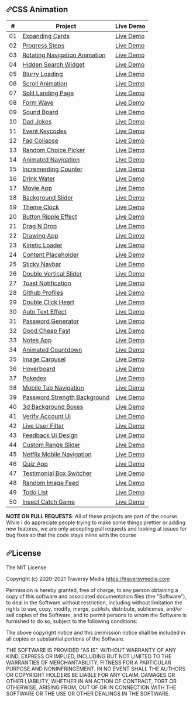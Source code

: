 <div data-target="readme-toc.content" class="Box-body px-5 pb-5">
            <article class="markdown-body entry-content container-lg" itemprop="text"><h1 dir="auto"><a id="user-content-50-projects-in-50-days---htmlcss-and-javascript" class="anchor" aria-hidden="true" href="#50-projects-in-50-days---htmlcss-and-javascript"><svg class="octicon octicon-link" viewBox="0 0 16 16" version="1.1" width="16" height="16" aria-hidden="true"><path fill-rule="evenodd" d="M7.775 3.275a.75.75 0 001.06 1.06l1.25-1.25a2 2 0 112.83 2.83l-2.5 2.5a2 2 0 01-2.83 0 .75.75 0 00-1.06 1.06 3.5 3.5 0 004.95 0l2.5-2.5a3.5 3.5 0 00-4.95-4.95l-1.25 1.25zm-4.69 9.64a2 2 0 010-2.83l2.5-2.5a2 2 0 012.83 0 .75.75 0 001.06-1.06 3.5 3.5 0 00-4.95 0l-2.5 2.5a3.5 3.5 0 004.95 4.95l1.25-1.25a.75.75 0 00-1.06-1.06l-1.25 1.25a2 2 0 01-2.83 0z"></path></svg></a>CSS Animation</h1>
<table>
<thead>
<tr>
<th align="center">#</th>
<th>Project</th>
<th>Live Demo</th>
</tr>
</thead>
<tbody>
<tr>
<td align="center">01</td>
<td><a href="https://github.com/bradtraversy/50projects50days/tree/master/expanding-cards">Expanding Cards</a></td>
<td><a href="https://50projects50days.com/projects/expanding-cards/" rel="nofollow">Live Demo</a></td>
</tr>
<tr>
<td align="center">02</td>
<td><a href="https://github.com/bradtraversy/50projects50days/tree/master/progress-steps">Progress Steps</a></td>
<td><a href="https://50projects50days.com/projects/progress-steps/" rel="nofollow">Live Demo</a></td>
</tr>
<tr>
<td align="center">03</td>
<td><a href="https://github.com/bradtraversy/50projects50days/tree/master/rotating-nav-animation">Rotating Navigation Animation</a></td>
<td><a href="https://50projects50days.com/projects/rotating-navigation-animation/" rel="nofollow">Live Demo</a></td>
</tr>
<tr>
<td align="center">04</td>
<td><a href="https://github.com/bradtraversy/50projects50days/tree/master/hidden-search">Hidden Search Widget</a></td>
<td><a href="https://50projects50days.com/projects/hidden-search-widget/" rel="nofollow">Live Demo</a></td>
</tr>
<tr>
<td align="center">05</td>
<td><a href="https://github.com/bradtraversy/50projects50days/tree/master/blurry-loading">Blurry Loading</a></td>
<td><a href="https://50projects50days.com/projects/blurry-loading/" rel="nofollow">Live Demo</a></td>
</tr>
<tr>
<td align="center">06</td>
<td><a href="https://github.com/bradtraversy/50projects50days/tree/master/scroll-animation">Scroll Animation</a></td>
<td><a href="https://50projects50days.com/projects/scroll-animation/" rel="nofollow">Live Demo</a></td>
</tr>
<tr>
<td align="center">07</td>
<td><a href="https://github.com/bradtraversy/50projects50days/tree/master/split-landing-page">Split Landing Page</a></td>
<td><a href="https://50projects50days.com/projects/split-landing-page/" rel="nofollow">Live Demo</a></td>
</tr>
<tr>
<td align="center">08</td>
<td><a href="https://github.com/bradtraversy/50projects50days/tree/master/form-input-wave">Form Wave</a></td>
<td><a href="https://50projects50days.com/projects/form-wave/" rel="nofollow">Live Demo</a></td>
</tr>
<tr>
<td align="center">09</td>
<td><a href="https://github.com/bradtraversy/50projects50days/tree/master/sound-board">Sound Board</a></td>
<td><a href="https://50projects50days.com/projects/sound-board/" rel="nofollow">Live Demo</a></td>
</tr>
<tr>
<td align="center">10</td>
<td><a href="https://github.com/bradtraversy/50projects50days/tree/master/dad-jokes">Dad Jokes</a></td>
<td><a href="https://50projects50days.com/projects/dad-jokes/" rel="nofollow">Live Demo</a></td>
</tr>
<tr>
<td align="center">11</td>
<td><a href="https://github.com/bradtraversy/50projects50days/tree/master/event-keycodes">Event Keycodes</a></td>
<td><a href="https://50projects50days.com/projects/event-keycodes/" rel="nofollow">Live Demo</a></td>
</tr>
<tr>
<td align="center">12</td>
<td><a href="https://github.com/bradtraversy/50projects50days/tree/master/faq-collapse">Faq Collapse</a></td>
<td><a href="https://50projects50days.com/projects/faq-collapse/" rel="nofollow">Live Demo</a></td>
</tr>
<tr>
<td align="center">13</td>
<td><a href="https://github.com/bradtraversy/50projects50days/tree/master/random-choice-picker">Random Choice Picker</a></td>
<td><a href="https://50projects50days.com/projects/random-choice-picker/" rel="nofollow">Live Demo</a></td>
</tr>
<tr>
<td align="center">14</td>
<td><a href="https://github.com/bradtraversy/50projects50days/tree/master/animated-navigation">Animated Navigation</a></td>
<td><a href="https://50projects50days.com/projects/animated-navigation/" rel="nofollow">Live Demo</a></td>
</tr>
<tr>
<td align="center">15</td>
<td><a href="https://github.com/bradtraversy/50projects50days/tree/master/incrementing-counter">Incrementing Counter</a></td>
<td><a href="https://50projects50days.com/projects/incrementing-counter/" rel="nofollow">Live Demo</a></td>
</tr>
<tr>
<td align="center">16</td>
<td><a href="https://github.com/bradtraversy/50projects50days/tree/master/drink-water">Drink Water</a></td>
<td><a href="https://50projects50days.com/projects/drink-water/" rel="nofollow">Live Demo</a></td>
</tr>
<tr>
<td align="center">17</td>
<td><a href="https://github.com/bradtraversy/50projects50days/tree/master/movie-app">Movie App</a></td>
<td><a href="https://50projects50days.com/projects/movie-app/" rel="nofollow">Live Demo</a></td>
</tr>
<tr>
<td align="center">18</td>
<td><a href="https://github.com/bradtraversy/50projects50days/tree/master/background-slider">Background Slider</a></td>
<td><a href="https://50projects50days.com/projects/background-slider/" rel="nofollow">Live Demo</a></td>
</tr>
<tr>
<td align="center">19</td>
<td><a href="https://github.com/bradtraversy/50projects50days/tree/master/theme-clock">Theme Clock</a></td>
<td><a href="https://50projects50days.com/projects/theme-clock/" rel="nofollow">Live Demo</a></td>
</tr>
<tr>
<td align="center">20</td>
<td><a href="https://github.com/bradtraversy/50projects50days/tree/master/button-ripple-effect">Button Ripple Effect</a></td>
<td><a href="https://50projects50days.com/projects/button-ripple-effect/" rel="nofollow">Live Demo</a></td>
</tr>
<tr>
<td align="center">21</td>
<td><a href="https://github.com/bradtraversy/50projects50days/tree/master/drag-n-drop">Drag N Drop</a></td>
<td><a href="https://50projects50days.com/projects/drag-n-drop/" rel="nofollow">Live Demo</a></td>
</tr>
<tr>
<td align="center">22</td>
<td><a href="https://github.com/bradtraversy/50projects50days/tree/master/drawing-app">Drawing App</a></td>
<td><a href="https://50projects50days.com/projects/drawing-app/" rel="nofollow">Live Demo</a></td>
</tr>
<tr>
<td align="center">23</td>
<td><a href="https://github.com/bradtraversy/50projects50days/tree/master/kinetic-loader">Kinetic Loader</a></td>
<td><a href="https://50projects50days.com/projects/kinetic-loader/" rel="nofollow">Live Demo</a></td>
</tr>
<tr>
<td align="center">24</td>
<td><a href="https://github.com/bradtraversy/50projects50days/tree/master/content-placeholder">Content Placeholder</a></td>
<td><a href="https://50projects50days.com/projects/content-placeholder/" rel="nofollow">Live Demo</a></td>
</tr>
<tr>
<td align="center">25</td>
<td><a href="https://github.com/bradtraversy/50projects50days/tree/master/sticky-navigation">Sticky Navbar</a></td>
<td><a href="https://50projects50days.com/projects/sticky-navbar/" rel="nofollow">Live Demo</a></td>
</tr>
<tr>
<td align="center">26</td>
<td><a href="https://github.com/bradtraversy/50projects50days/tree/master/double-vertical-slider">Double Vertical Slider</a></td>
<td><a href="https://50projects50days.com/projects/double-vertical-slider/" rel="nofollow">Live Demo</a></td>
</tr>
<tr>
<td align="center">27</td>
<td><a href="https://github.com/bradtraversy/50projects50days/tree/master/toast-notification">Toast Notification</a></td>
<td><a href="https://50projects50days.com/projects/toast-notification/" rel="nofollow">Live Demo</a></td>
</tr>
<tr>
<td align="center">28</td>
<td><a href="https://github.com/bradtraversy/50projects50days/tree/master/github-profiles">Github Profiles</a></td>
<td><a href="https://50projects50days.com/projects/github-profiles/" rel="nofollow">Live Demo</a></td>
</tr>
<tr>
<td align="center">29</td>
<td><a href="https://github.com/bradtraversy/50projects50days/tree/master/double-click-heart">Double Click Heart</a></td>
<td><a href="https://50projects50days.com/projects/double-click-heart/" rel="nofollow">Live Demo</a></td>
</tr>
<tr>
<td align="center">30</td>
<td><a href="https://github.com/bradtraversy/50projects50days/tree/master/auto-text-effect">Auto Text Effect</a></td>
<td><a href="https://50projects50days.com/projects/auto-text-effect/" rel="nofollow">Live Demo</a></td>
</tr>
<tr>
<td align="center">31</td>
<td><a href="https://github.com/bradtraversy/50projects50days/tree/master/password-generator">Password Generator</a></td>
<td><a href="https://50projects50days.com/projects/password-generator/" rel="nofollow">Live Demo</a></td>
</tr>
<tr>
<td align="center">32</td>
<td><a href="https://github.com/bradtraversy/50projects50days/tree/master/good-cheap-fast">Good Cheap Fast</a></td>
<td><a href="https://50projects50days.com/projects/good-cheap-fast/" rel="nofollow">Live Demo</a></td>
</tr>
<tr>
<td align="center">33</td>
<td><a href="https://github.com/bradtraversy/50projects50days/tree/master/notes-app">Notes App</a></td>
<td><a href="https://50projects50days.com/projects/notes-app/" rel="nofollow">Live Demo</a></td>
</tr>
<tr>
<td align="center">34</td>
<td><a href="https://github.com/bradtraversy/50projects50days/tree/master/animated-countdown">Animated Countdown</a></td>
<td><a href="https://50projects50days.com/projects/animated-countdown/" rel="nofollow">Live Demo</a></td>
</tr>
<tr>
<td align="center">35</td>
<td><a href="https://github.com/bradtraversy/50projects50days/tree/master/image-carousel">Image Carousel</a></td>
<td><a href="https://50projects50days.com/projects/image-carousel/" rel="nofollow">Live Demo</a></td>
</tr>
<tr>
<td align="center">36</td>
<td><a href="https://github.com/bradtraversy/50projects50days/tree/master/hoverboard">Hoverboard</a></td>
<td><a href="https://50projects50days.com/projects/hoverboard/" rel="nofollow">Live Demo</a></td>
</tr>
<tr>
<td align="center">37</td>
<td><a href="https://github.com/bradtraversy/50projects50days/tree/master/pokedex">Pokedex</a></td>
<td><a href="https://50projects50days.com/projects/pokedex/" rel="nofollow">Live Demo</a></td>
</tr>
<tr>
<td align="center">38</td>
<td><a href="https://github.com/bradtraversy/50projects50days/tree/master/mobile-tab-navigation">Mobile Tab Navigation</a></td>
<td><a href="https://50projects50days.com/projects/mobile-tab-navigation/" rel="nofollow">Live Demo</a></td>
</tr>
<tr>
<td align="center">39</td>
<td><a href="https://github.com/bradtraversy/50projects50days/tree/master/password-strength-background">Password Strength Background</a></td>
<td><a href="https://50projects50days.com/projects/password-strength-background/" rel="nofollow">Live Demo</a></td>
</tr>
<tr>
<td align="center">40</td>
<td><a href="https://github.com/bradtraversy/50projects50days/tree/master/3d-boxes-background">3d Background Boxes</a></td>
<td><a href="https://50projects50days.com/projects/3d-background-boxes/" rel="nofollow">Live Demo</a></td>
</tr>
<tr>
<td align="center">41</td>
<td><a href="https://github.com/bradtraversy/50projects50days/tree/master/verify-account-ui">Verify Account Ui</a></td>
<td><a href="https://50projects50days.com/projects/verify-account-ui/" rel="nofollow">Live Demo</a></td>
</tr>
<tr>
<td align="center">42</td>
<td><a href="https://github.com/bradtraversy/50projects50days/tree/master/live-user-filter">Live User Filter</a></td>
<td><a href="https://50projects50days.com/projects/live-user-filter/" rel="nofollow">Live Demo</a></td>
</tr>
<tr>
<td align="center">43</td>
<td><a href="https://github.com/bradtraversy/50projects50days/tree/master/feedback-ui-design">Feedback Ui Design</a></td>
<td><a href="https://50projects50days.com/projects/feedback-ui-design/" rel="nofollow">Live Demo</a></td>
</tr>
<tr>
<td align="center">44</td>
<td><a href="https://github.com/bradtraversy/50projects50days/tree/master/custom-range-slider">Custom Range Slider</a></td>
<td><a href="https://50projects50days.com/projects/custom-range-slider/" rel="nofollow">Live Demo</a></td>
</tr>
<tr>
<td align="center">45</td>
<td><a href="https://github.com/bradtraversy/50projects50days/tree/master/netflix-mobile-navigation">Netflix Mobile Navigation</a></td>
<td><a href="https://50projects50days.com/projects/netflix-mobile-navigation/" rel="nofollow">Live Demo</a></td>
</tr>
<tr>
<td align="center">46</td>
<td><a href="https://github.com/bradtraversy/50projects50days/tree/master/quiz-app">Quiz App</a></td>
<td><a href="https://50projects50days.com/projects/quiz-app/" rel="nofollow">Live Demo</a></td>
</tr>
<tr>
<td align="center">47</td>
<td><a href="https://github.com/bradtraversy/50projects50days/tree/master/testimonial-box-switcher">Testimonial Box Switcher</a></td>
<td><a href="https://50projects50days.com/projects/testimonial-box-switcher/" rel="nofollow">Live Demo</a></td>
</tr>
<tr>
<td align="center">48</td>
<td><a href="https://github.com/bradtraversy/50projects50days/tree/master/random-image-generator">Random Image Feed</a></td>
<td><a href="https://50projects50days.com/projects/random-image-feed/" rel="nofollow">Live Demo</a></td>
</tr>
<tr>
<td align="center">49</td>
<td><a href="https://github.com/bradtraversy/50projects50days/tree/master/todo-list">Todo List</a></td>
<td><a href="https://50projects50days.com/projects/todo-list/" rel="nofollow">Live Demo</a></td>
</tr>
<tr>
<td align="center">50</td>
<td><a href="https://github.com/bradtraversy/50projects50days/tree/master/insect-catch-game">Insect Catch Game</a></td>
<td><a href="https://50projects50days.com/projects/insect-catch-game/" rel="nofollow">Live Demo</a></td>
</tr>
</tbody>
</table>
<p dir="auto"><strong>NOTE ON PULL REQUESTS</strong>: All of these projects are part of the course. While I do appreciate people trying to make some things prettier or adding new features, we are only accepting pull requests and looking at issues for bug fixes so that the code stays inline with the course</p>
<h2 dir="auto"><a id="user-content-license" class="anchor" aria-hidden="true" href="#license"><svg class="octicon octicon-link" viewBox="0 0 16 16" version="1.1" width="16" height="16" aria-hidden="true"><path fill-rule="evenodd" d="M7.775 3.275a.75.75 0 001.06 1.06l1.25-1.25a2 2 0 112.83 2.83l-2.5 2.5a2 2 0 01-2.83 0 .75.75 0 00-1.06 1.06 3.5 3.5 0 004.95 0l2.5-2.5a3.5 3.5 0 00-4.95-4.95l-1.25 1.25zm-4.69 9.64a2 2 0 010-2.83l2.5-2.5a2 2 0 012.83 0 .75.75 0 001.06-1.06 3.5 3.5 0 00-4.95 0l-2.5 2.5a3.5 3.5 0 004.95 4.95l1.25-1.25a.75.75 0 00-1.06-1.06l-1.25 1.25a2 2 0 01-2.83 0z"></path></svg></a>License</h2>
<p dir="auto">The MIT License</p>
<p dir="auto">Copyright (c) 2020-2021 Traversy Media <a href="https://traversymedia.com" rel="nofollow">https://traversymedia.com</a></p>
<p dir="auto">Permission is hereby granted, free of charge, to any person obtaining a copy
of this software and associated documentation files (the "Software"), to deal
in the Software without restriction, including without limitation the rights
to use, copy, modify, merge, publish, distribute, sublicense, and/or sell
copies of the Software, and to permit persons to whom the Software is
furnished to do so, subject to the following conditions:</p>
<p dir="auto">The above copyright notice and this permission notice shall be included in
all copies or substantial portions of the Software.</p>
<p dir="auto">THE SOFTWARE IS PROVIDED "AS IS", WITHOUT WARRANTY OF ANY KIND, EXPRESS OR
IMPLIED, INCLUDING BUT NOT LIMITED TO THE WARRANTIES OF MERCHANTABILITY,
FITNESS FOR A PARTICULAR PURPOSE AND NONINFRINGEMENT. IN NO EVENT SHALL THE
AUTHORS OR COPYRIGHT HOLDERS BE LIABLE FOR ANY CLAIM, DAMAGES OR OTHER
LIABILITY, WHETHER IN AN ACTION OF CONTRACT, TORT OR OTHERWISE, ARISING FROM,
OUT OF OR IN CONNECTION WITH THE SOFTWARE OR THE USE OR OTHER DEALINGS IN
THE SOFTWARE.</p>
</article>
          </div>
